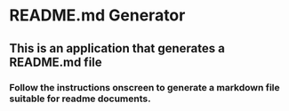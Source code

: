 # README.md Generator
## This is an application that generates a README.md file
### Follow the instructions onscreen to generate a markdown file suitable for readme documents.